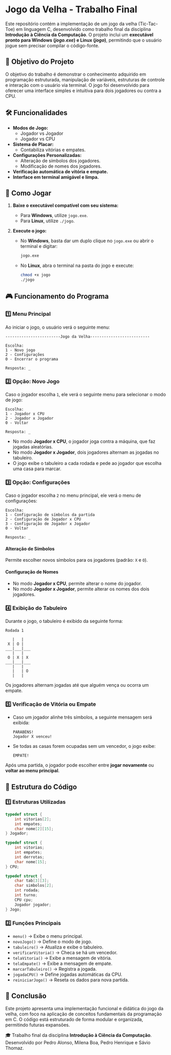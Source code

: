 # Jogo da Velha - Trabalho Final

Este repositório contém a implementação de um jogo da velha (Tic-Tac-Toe) em linguagem C, desenvolvido como trabalho final da disciplina **Introdução à Ciência da Computação**. O projeto inclui um **executável pronto para Windows (*jogo.exe*) e Linux (*jogo*)**, permitindo que o usuário jogue sem precisar compilar o código-fonte.

## 📌 Objetivo do Projeto

O objetivo do trabalho é demonstrar o conhecimento adquirido em programação estruturada, manipulação de variáveis, estruturas de controle e interação com o usuário via terminal. O jogo foi desenvolvido para oferecer uma interface simples e intuitiva para dois jogadores ou contra a CPU.

## 🛠️ Funcionalidades

- **Modos de Jogo:**
  - Jogador vs Jogador
  - Jogador vs CPU
- **Sistema de Placar:**
  - Contabiliza vitórias e empates.
- **Configurações Personalizadas:**
  - Alteração de símbolos dos jogadores.
  - Modificação de nomes dos jogadores.
- **Verificação automática de vitória e empate.**
- **Interface em terminal amigável e limpa.**

## 📜 Como Jogar

1. **Baixe o executável compatível com seu sistema:**

   - Para **Windows**, utilize `jogo.exe`.
   - Para **Linux**, utilize `./jogo`.

2. **Execute o jogo:**

   - No **Windows**, basta dar um duplo clique no `jogo.exe` ou abrir o terminal e digitar:
     ```sh
     jogo.exe
     ```
   - No **Linux**, abra o terminal na pasta do jogo e execute:
     ```sh
     chmod +x jogo
     ./jogo
     ```

## 🎮 Funcionamento do Programa

### 1️⃣ Menu Principal

Ao iniciar o jogo, o usuário verá o seguinte menu:

```
------------------------Jogo da Velha--------------------------

Escolha:
1 - Novo jogo
2 - Configurações
0 - Encerrar o programa

Resposta: _
```

### 2️⃣ Opção: Novo Jogo

Caso o jogador escolha `1`, ele verá o seguinte menu para selecionar o modo de jogo:

```
Escolha:
1 - Jogador x CPU
2 - Jogador x Jogador
0 - Voltar

Resposta: _
```

- No modo **Jogador x CPU**, o jogador joga contra a máquina, que faz jogadas aleatórias.
- No modo **Jogador x Jogador**, dois jogadores alternam as jogadas no tabuleiro.
- O jogo exibe o tabuleiro a cada rodada e pede ao jogador que escolha uma casa para marcar.

### 3️⃣ Opção: Configurações

Caso o jogador escolha `2` no menu principal, ele verá o menu de configurações:

```
Escolha:
1 - Configuração de símbolos da partida
2 - Configuração de Jogador x CPU
3 - Configuração de Jogador x Jogador
0 - Voltar

Resposta: _
```

#### Alteração de Símbolos

Permite escolher novos símbolos para os jogadores (padrão: `X` e `O`).

#### Configuração de Nomes

- No modo **Jogador x CPU**, permite alterar o nome do jogador.
- No modo **Jogador x Jogador**, permite alterar os nomes dos dois jogadores.

### 4️⃣ Exibição do Tabuleiro

Durante o jogo, o tabuleiro é exibido da seguinte forma:

```
Rodada 1

   |   |   
 X | O |   
___|___|___
   |   |   
 O | X | X 
___|___|___
   |   |   
   |   | O 
   |   |   
```

Os jogadores alternam jogadas até que alguém vença ou ocorra um empate.

### 5️⃣ Verificação de Vitória ou Empate

- Caso um jogador alinhe três símbolos, a seguinte mensagem será exibida:
  ```
  PARABÉNS!
  Jogador X venceu!
  ```
- Se todas as casas forem ocupadas sem um vencedor, o jogo exibe:
  ```
  EMPATE!
  ```

Após uma partida, o jogador pode escolher entre **jogar novamente** ou **voltar ao menu principal**.

## 📖 Estrutura do Código

### 1️⃣ Estruturas Utilizadas

```c
typedef struct {
    int vitorias[2];
    int empates;
    char nome[2][15];
} Jogador;

typedef struct {
    int vitorias;
    int empates;
    int derrotas;
    char nome[15];
} CPU;

typedef struct {
    char tab[3][3];
    char simbolos[2];
    int rodada;
    int turno;
    CPU cpu;
    Jogador jogador;
} Jogo;
```

### 2️⃣ Funções Principais

- `menu()` → Exibe o menu principal.
- `novoJogo()` → Define o modo de jogo.
- `tabuleiro()` → Atualiza e exibe o tabuleiro.
- `verificarVitoria()` → Checa se há um vencedor.
- `telaVitoria()` → Exibe a mensagem de vitória.
- `telaEmpate()` → Exibe a mensagem de empate.
- `marcarTabuleiro()` → Registra a jogada.
- `jogadaCPU()` → Define jogadas automáticas da CPU.
- `reiniciarJogo()` → Reseta os dados para nova partida.

## 📌 Conclusão

Este projeto apresenta uma implementação funcional e didática do jogo da velha, com foco na aplicação de conceitos fundamentais da programação em C. O código está estruturado de forma modular e organizada, permitindo futuras expansões.

🎓 Trabalho final da disciplina **Introdução à Ciência da Computação**. Desenvolvido por Pedro Alonso, Milena Boa, Pedro Henrique e Sávio Thomaz.

